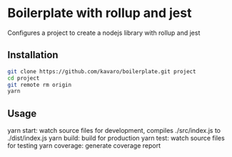 # Boilerplate with rollup and jest

Configures a project to create a nodejs library with rollup and jest

## Installation 

```bash
git clone https://github.com/kavaro/boilerplate.git project
cd project
git remote rm origin
yarn
```

## Usage

yarn start: watch source files for development, compiles ./src/index.js to ./dist/index.js
yarn build: build for production
yarn test: watch source files for testing
yarn coverage: generate coverage report

